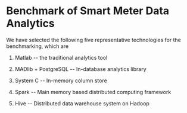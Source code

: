 Benchmark of Smart Meter Data Analytics
==============

We have selected the following five representative technologies for the benchmarking, which are

1. Matlab -- the traditional analytics tool

2. MADlib + PostgreSQL -- In-database analytics library

3. System C -- In-memory column store

4. Spark -- Main memory based distributed computing framework

5. Hive -- Distributed data warehouse system on Hadoop

